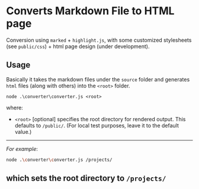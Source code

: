 # Converts Markdown File to HTML page
Conversion using `marked` + `highlight.js`, with some customized stylesheets (see `public/css`) + html page design (under development).

## Usage
Basically it takes the markdown files under the `source` folder and generates `html` files (along with others) into the `<root>` folder.
```
node .\converter\converter.js <root>
```
where:
- `<root>` [optional] specifies the root directory for rendered output. This defaults to `/public/`. (For local test purposes, leave it to the default value.)
---
*For example*:
```bash
node .\converter\converter.js /projects/
```
which sets the root directory to `/projects/`
---